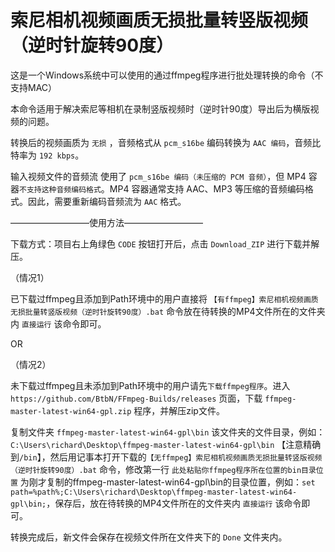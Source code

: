 # 索尼相机视频画质无损批量转竖版视频（逆时针旋转90度）

这是一个Windows系统中可以使用的通过ffmpeg程序进行批处理转换的命令（不支持MAC）

本命令适用于解决索尼等相机在录制竖版视频时（逆时针90度）导出后为横版视频的问题。

转换后的视频画质为 `无损` ，音频格式从 `pcm_s16be` 编码转换为 `AAC 编码`，音频比特率为 `192 kbps`。

输入视频文件的音频流 使用了 `pcm_s16be 编码（未压缩的 PCM 音频）`，但 MP4 容器`不支持这种音频编码格式`。MP4 容器通常支持 AAC、MP3 等压缩的音频编码格式。因此，需要重新编码音频流为 `AAC` 格式。

—————————使用方法—————————

下载方式：项目右上角绿色 `CODE` 按钮打开后，点击 `Download_ZIP` 进行下载并解压。

（情况1）

   已下载过ffmpeg且添加到Path环境中的用户直接将 `【有ffmpeg】索尼相机视频画质无损批量转竖版视频（逆时针旋转90度）.bat` 命令放在待转换的MP4文件所在的文件夹内 `直接运行` 该命令即可。

 OR
	 
（情况2）
   
   未下载过ffmpeg且未添加到Path环境中的用户请先`下载ffmpeg程序`。进入 `https://github.com/BtbN/FFmpeg-Builds/releases` 页面，下载 `ffmpeg-master-latest-win64-gpl.zip` 程序，并解压zip文件。
   
   复制文件夹 `ffmpeg-master-latest-win64-gpl\bin` 该文件夹的文件目录，例如：`C:\Users\richard\Desktop\ffmpeg-master-latest-win64-gpl\bin` 【注意精确到`/bin`】，然后用记事本打开下载的`【无ffmpeg】索尼相机视频画质无损批量转竖版视频（逆时针旋转90度）.bat` 命令，修改第一行 `此处粘贴你ffmpeg程序所在位置的bin目录位置` 为刚才复制的ffmpeg-master-latest-win64-gpl\bin的目录位置，例如：`set path=%path%;C:\Users\richard\Desktop\ffmpeg-master-latest-win64-gpl\bin;`，保存后，放在待转换的MP4文件所在的文件夹内 `直接运行` 该命令即可。

转换完成后，新文件会保存在视频文件所在文件夹下的 `Done` 文件夹内。
